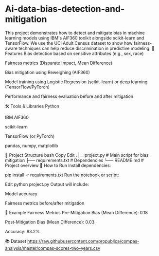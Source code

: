 # Ai-data-bias-detection-and-mitigation
This project demonstrates how to detect and mitigate bias in machine learning models using IBM's AIF360 toolkit alongside scikit-learn and TensorFlow. We use the UCI Adult Census dataset to show how fairness-aware techniques can help reduce discrimination in predictive modeling.
📌 Features
Bias detection based on sensitive attributes (e.g., sex, race)

Fairness metrics (Disparate Impact, Mean Difference)

Bias mitigation using Reweighing (AIF360)

Model training using Logistic Regression (scikit-learn) or deep learning (TensorFlow/PyTorch)

Performance and fairness evaluation before and after mitigation

🛠 Tools & Libraries
Python

IBM AIF360

scikit-learn

TensorFlow (or PyTorch)

pandas, numpy, matplotlib

📁 Project Structure
bash
Copy
Edit
.
|__ project.py             # Main script for bias mitigation
├── requirements.txt       # Dependencies
└── README.md              # Project overview
🚀 How to Run
Install dependencies:


pip install -r requirements.txt
Run the notebook or script:


Edit
python project.py
Output will include:

Model accuracy

Fairness metrics before/after mitigation

🧪 Example Fairness Metrics
Pre-Mitigation Bias (Mean Difference): 0.18

Post-Mitigation Bias (Mean Difference): 0.03

Accuracy: 83.2%

📚 Dataset
https://raw.githubusercontent.com/propublica/compas-analysis/master/compas-scores-two-years.csv
